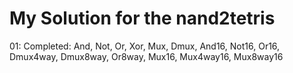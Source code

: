 # My Solution for the nand2tetris

01:
 Completed:
 	And, Not, Or, Xor, Mux, Dmux, And16, Not16, Or16, Dmux4way, Dmux8way, Or8way, Mux16, Mux4way16, Mux8way16